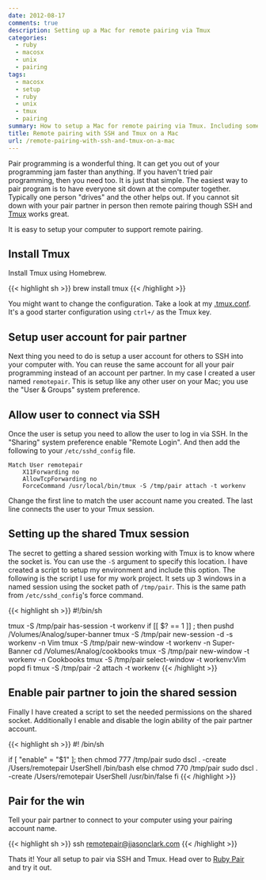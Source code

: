 ```yaml
---
date: 2012-08-17
comments: true
description: Setting up a Mac for remote pairing via Tmux
categories:
  - ruby
  - macosx
  - unix
  - pairing
tags:
  - macosx
  - setup
  - ruby
  - unix
  - tmux
  - pairing
summary: How to setup a Mac for remote pairing via Tmux. Including some scripts to help automate the process.
title: Remote pairing with SSH and Tmux on a Mac
url: /remote-pairing-with-ssh-and-tmux-on-a-mac
---
```


Pair programming is a wonderful thing. It can get you out of your programming jam faster than anything. If you haven't tried pair programming, then you need too. It is just that simple. The easiest way to pair program is to have everyone sit down at the computer together. Typically one person "drives" and the other helps out. If you cannot sit down with your pair partner in person then remote pairing though SSH and [Tmux][2] works great.

It is easy to setup your computer to support remote pairing.

## Install Tmux
Install Tmux using Homebrew.

{{< highlight sh >}}
brew install tmux
{{< /highlight >}}

You might want to change the configuration. Take a look at my [.tmux.conf][1]. It's a good starter configuration using `ctrl+/` as the Tmux key.

## Setup user account for pair partner
Next thing you need to do is setup a user account for others to SSH into your computer with. You can reuse the same account for all your pair programming instead of an account per partner. In my case I created a user named `remotepair`. This is setup like any other user on your Mac; you use the "User & Groups" system preference.

## Allow user to connect via SSH
Once the user is setup you need to allow the user to log in via SSH. In the "Sharing" system preference enable "Remote Login". And then add the following to your `/etc/sshd_config` file.

    Match User remotepair
        X11Forwarding no
        AllowTcpForwarding no
        ForceCommand /usr/local/bin/tmux -S /tmp/pair attach -t workenv

Change the first line to match the user account name you created. The last line connects the user to your Tmux session.

## Setting up the shared Tmux session
The secret to getting a shared session working with Tmux is to know where the socket is. You can use the `-S` argument to specify this location. I have created a script to setup my environment and include this option. The following is the script I use for my work project. It sets up 3 windows in a named session using the socket path of `/tmp/pair`. This is the same path from `/etc/sshd_config`'s force command.

{{< highlight sh >}}
#!/bin/sh

tmux -S /tmp/pair has-session -t workenv
if [[ $? == 1 ]] ; then
    pushd /Volumes/Analog/super-banner
    tmux -S /tmp/pair new-session -d -s workenv -n Vim
    tmux -S /tmp/pair new-window -t workenv -n Super-Banner
    cd /Volumes/Analog/cookbooks
    tmux -S /tmp/pair new-window -t workenv -n Cookbooks
    tmux -S /tmp/pair select-window -t workenv:Vim
    popd
fi
tmux -S /tmp/pair -2 attach -t workenv
{{< /highlight >}}

## Enable pair partner to join the shared session
Finally I have created a script to set the needed permissions on the shared socket. Additionally I enable and disable the login ability of the pair partner account.

{{< highlight sh >}}
#! /bin/sh

if [ "enable" = "$1" ]; then
    chmod 777 /tmp/pair
    sudo dscl . -create /Users/remotepair UserShell /bin/bash
else
    chmod 770 /tmp/pair
    sudo dscl . -create /Users/remotepair UserShell /usr/bin/false
fi
{{< /highlight >}}

## Pair for the win
Tell your pair partner to connect to your computer using your pairing account name.

{{< highlight sh >}}
ssh remotepair@jjasonclark.com
{{< /highlight >}}

Thats it! Your all setup to pair via SSH and Tmux. Head over to [Ruby Pair][3] and try it out.

[1]: /assets/tmux.conf.txt
[2]: http://tmux.sourceforge.net/
[3]: http://rubypair.com/
